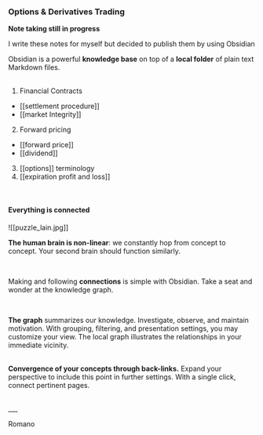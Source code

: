### Options & Derivatives Trading


<b>Note taking still in progress</b>

<p>I write these notes for myself but decided to publish them by using Obsidian</p>

Obsidian is a powerful **knowledge base** on top of a **local folder** of plain text Markdown files.<br>
<br>
1. Financial Contracts
* [[settlement procedure]]  
* [[market Integrity]]

2. Forward pricing 
* [[forward price]]
* [[dividend]]

3. [[options]] terminology  
4. [[expiration profit and loss]]

<br>

#### Everything is connected<br>
![[puzzle_lain.jpg]]

<b>The human brain is non-linear</b>:
we constantly hop from concept to concept. Your second brain should function similarly.

<br>

Making and following **connections** is simple with Obsidian. Take a seat and wonder at the knowledge graph.

<br>

<b>The graph</b> summarizes our knowledge. Investigate, observe, and maintain motivation. With grouping, filtering, and presentation settings, you may customize your view.
The local graph illustrates the relationships in your immediate vicinity.<br><br>

<b>Convergence of your concepts through back-links.</b>
Expand your perspective to include this point in further settings. With a single click, connect pertinent pages.

<br>
___

Romano